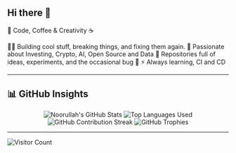 ## Hi there 👋

🚀 Code, Coffee & Creativity ☕

👨‍💻 Building cool stuff, breaking things, and fixing them again.
🔧 Passionate about Investing, Crypto, AI, Open Source and Data 
📂 Repositories full of ideas, experiments, and the occasional bug 🐞
⚡ Always learning, CI and CD 

---

## 📊 GitHub Insights

<div align="center">

<!-- GitHub Profile Stats -->
<img src="https://github-readme-stats.vercel.app/api?username=nad-web&show_icons=true&theme=github_dark&include_all_commits=true&count_private=true&hide_border=true" alt="Noorullah's GitHub Stats" />

<!-- Top Languages -->
<img src="https://github-readme-stats.vercel.app/api/top-langs/?username=nad-web&layout=compact&theme=github_dark&hide_border=true&langs_count=10" alt="Top Languages Used" />

<!-- Contribution Streak -->
<img src="https://github-readme-streak-stats.herokuapp.com/?user=nad-web&theme=github-dark&hide_border=true" alt="GitHub Contribution Streak" />

<!-- GitHub Trophies -->
<img src="https://github-profile-trophy.vercel.app/?username=nad-web&theme=gruvbox&no-bg=true&no-frame=true&column=7" alt="GitHub Trophies" />

</div>

---


<!--
**nad-web/nad-web** is a ✨ _special_ ✨ repository because its `README.md` (this file) appears on your GitHub profile.

Here are some ideas to get you started:

- 🔭 I’m currently working on ...
- 🌱 I’m currently learning ...
- 👯 I’m looking to collaborate on ...
- 🤔 I’m looking for help with ...
- 💬 Ask me about ...
- 📫 How to reach me: ...
- 😄 Pronouns: ...
- ⚡ Fun fact: ...
-->

![Visitor Count](https://visitor-badge.laobi.icu/badge?page_id=nad-web)

